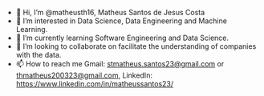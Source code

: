 - 👋 Hi, I’m @matheusth16, Matheus Santos de Jesus Costa
- 👀 I’m interested in Data Science, Data Engineering and Machine Learning.
- 🌱 I’m currently learning Software Engineering and Data Science.
- 💞️ I’m looking to collaborate on facilitate the understanding of companies with the data.
- 📫 How to reach me Gmail: stmatheus.santos23@gmail.com or thmatheus200323@gmail.com, LinkedIn: https://www.linkedin.com/in/matheussantos23/

<!---
matheusth16/matheusth16 is a ✨ special ✨ repository because its `README.md` (this file) appears on your GitHub profile.
You can click the Preview link to take a look at your changes.
--->
